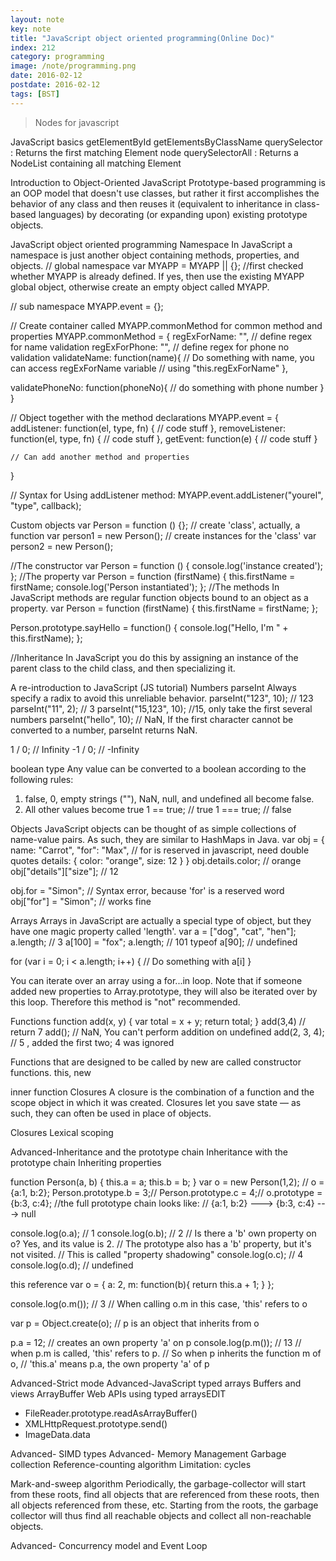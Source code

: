 ```yaml
---
layout: note
key: note
title: "JavaScript object oriented programming(Online Doc)"
index: 212
category: programming
image: /note/programming.png
date: 2016-02-12
postdate: 2016-02-12
tags: [BST]
---
```


> Nodes for javascript


JavaScript basics
getElementById
getElementsByClassName
querySelector : Returns the first matching Element node
querySelectorAll : Returns a NodeList containing all matching Element

Introduction to Object-Oriented JavaScript
Prototype-based programming is an OOP model that doesn't use classes, but rather it first accomplishes the behavior of any class and then reuses it (equivalent to inheritance in class-based languages) by decorating (or expanding upon) existing prototype objects.

JavaScript object oriented programming
Namespace
In JavaScript a namespace is just another object containing methods, properties, and objects.
// global namespace
var MYAPP = MYAPP || {}; //first checked whether MYAPP is already defined. If yes, then use the existing MYAPP global object, otherwise create an empty object called MYAPP.

// sub namespace
MYAPP.event = {};

// Create container called MYAPP.commonMethod for common method and properties
MYAPP.commonMethod = {
  regExForName: "", // define regex for name validation
  regExForPhone: "", // define regex for phone no validation
  validateName: function(name){
    // Do something with name, you can access regExForName variable
    // using "this.regExForName"
  },

  validatePhoneNo: function(phoneNo){
    // do something with phone number
  }
}

// Object together with the method declarations
MYAPP.event = {
    addListener: function(el, type, fn) {
    // code stuff
    },
    removeListener: function(el, type, fn) {
    // code stuff
    },
    getEvent: function(e) {
    // code stuff
    }

    // Can add another method and properties
}

// Syntax for Using addListener method:
MYAPP.event.addListener("yourel", "type", callback);

Custom objects
var Person = function () {}; // create 'class', actually, a function
var person1 = new Person(); // create instances for the 'class'
var person2 = new Person();

//The constructor
var Person = function () {
  console.log('instance created');
};
//The property
var Person = function (firstName) {
  this.firstName = firstName;
  console.log('Person instantiated');
};
//The methods
In JavaScript methods are regular function objects bound to an object as a property.
var Person = function (firstName) {
  this.firstName = firstName;
};

Person.prototype.sayHello = function() {
  console.log("Hello, I'm " + this.firstName);
};

//Inheritance
In JavaScript you do this by assigning an instance of the parent class to the child class, and then specializing it.

A re-introduction to JavaScript (JS tutorial)
Numbers
parseInt
Always specify a radix to avoid this unreliable behavior.
parseInt("123", 10); // 123
parseInt("11", 2); // 3
parseInt("15,123", 10); //15, only take the first several numbers
parseInt("hello", 10); // NaN, If the first character cannot be converted to a number, parseInt returns NaN.

1 / 0; //  Infinity
-1 / 0; // -Infinity

boolean type
Any value can be converted to a boolean according to the following rules:
1. false, 0, empty strings (""), NaN, null, and undefined all become false.
2. All other values become true
1 == true; // true
1 === true;    // false

Objects
JavaScript objects can be thought of as simple collections of name-value pairs. As such, they are similar to HashMaps in Java.
var obj = {
  name: "Carrot",
  "for": "Max", // for is reserved in javascript, need double quotes
  details: {
    color: "orange",
    size: 12
  }
}
obj.details.color; // orange
obj["details"]["size"]; // 12

obj.for = "Simon"; // Syntax error, because 'for' is a reserved word
obj["for"] = "Simon"; // works fine

Arrays
Arrays in JavaScript are actually a special type of object, but they have one magic property called 'length'.
var a = ["dog", "cat", "hen"];
a.length; // 3
a[100] = "fox";
a.length; // 101
typeof a[90]; // undefined

for (var i = 0; i < a.length; i++) {
  // Do something with a[i]
}

You can iterate over an array using a for...in loop. Note that if someone added new properties to Array.prototype, they will also be iterated over by this loop.  Therefore this method is "not" recommended.

Functions
function add(x, y) {
  var total = x + y;
  return total;
}
add(3,4) // return 7
add(); // NaN, You can't perform addition on undefined
add(2, 3, 4); // 5 , added the first two; 4 was ignored

Functions that are designed to be called by new are called constructor functions.
this, new

inner function
Closures
A closure is the combination of a function and the scope object in which it was created. Closures let you save state — as such, they can often be used in place of objects.

Closures
Lexical scoping

Advanced-Inheritance and the prototype chain
Inheritance with the prototype chain
Inheriting properties

function Person(a, b) {
  this.a = a;
  this.b = b;
}
var o = new Person(1,2); // o = {a:1, b:2};
Person.prototype.b = 3;//
Person.prototype.c = 4;// o.prototype = {b:3, c:4};
//the full prototype chain looks like:
// {a:1, b:2} ---> {b:3, c:4} ---> null

console.log(o.a); // 1
console.log(o.b); // 2
// Is there a 'b' own property on o? Yes, and its value is 2.
// The prototype also has a 'b' property, but it's not visited.
// This is called "property shadowing"
console.log(o.c); // 4
console.log(o.d); // undefined

this reference
var o = {
  a: 2,
  m: function(b){
    return this.a + 1;
  }
};

console.log(o.m()); // 3
// When calling o.m in this case, 'this' refers to o

var p = Object.create(o);
// p is an object that inherits from o

p.a = 12; // creates an own property 'a' on p
console.log(p.m()); // 13
// when p.m is called, 'this' refers to p.
// So when p inherits the function m of o,
// 'this.a' means p.a, the own property 'a' of p

Advanced-Strict mode
Advanced-JavaScript typed arrays
Buffers and views
ArrayBuffer
Web APIs using typed arraysEDIT

- FileReader.prototype.readAsArrayBuffer()
- XMLHttpRequest.prototype.send()
- ImageData.data

Advanced- SIMD types
Advanced- Memory Management
Garbage collection
Reference-counting algorithm
Limitation: cycles

Mark-and-sweep algorithm
Periodically, the garbage-collector will start from these roots, find all objects that are referenced from these roots, then all objects referenced from these, etc. Starting from the roots, the garbage collector will thus find all reachable objects and collect all non-reachable objects.

Advanced- Concurrency model and Event Loop
